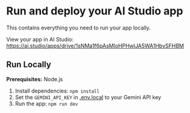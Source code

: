 

# Run and deploy your AI Studio app

This contains everything you need to run your app locally.

View your app in AI Studio: https://ai.studio/apps/drive/1sNMa1f6pAsMloHPHwlJA5WA1HbvSFHBM

## Run Locally

**Prerequisites:**  Node.js


1. Install dependencies:
   `npm install`
2. Set the `GEMINI_API_KEY` in [.env.local](.env.local) to your Gemini API key
3. Run the app:
   `npm run dev`
